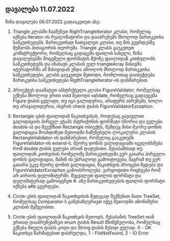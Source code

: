 ## დავალება 11.07.2022

წინა დავალება 06.07.2022 გადააკეთეთ ასე:

1. Triangle კლასში ჩააშენეთ  RigthTriangleIterator კლასი, რომელიც იქნება Iterator<Triangle>-ის  რეალიზატორი და დააბრუნებს მხოლოდ მართკუთხა სამკუთხედებს. მართკუთხად  ჩათვალეთ კლასი, თუ მის გევრდებზე მუშაობს პითაგორის თეორემა. Triangle  კლასს გაუკეთეთ კონსტრუქტორი, რომელსაც გადაცემა ფაილის სახელი, წინა  დავალებებში მოცემული ფორმატის მქონე ფაილიდან კითხულობს სამკუთხედებს და  ინახავს კლასის ველ triangleArray მასივში. იტერატორმა ამ მასივიდან უნდა  ამოიღოს მხოლოდ მართკუთხა სამკუთხედები. კლასს გაუკეთეთ მეთოდი, რომლითაც  დაიბეჭდება მართკუთხა სამკუთხედები RigthTriangleIterator-ის დახმარებით.

2.  პროექტეს დაამატეთ აბსტრქტული კლასი FigureValidator, რომელსაც ექნება  მხოლოდ ერთი void მეთოდი validate, რომელსაც გადაეცემა Figure ტიპის  ცვლადი, თუ იგი ვალიდურია, არაფერს აბრუნებს, ხოლო თუ არავალიდურია, ისვრის  check ტიპის FigureValidatorException.

3. Rectangle-ების ფაილიდან  წაკითხვისას, როდესაც გავივლით ვალიდაციის პირველ ეტაპს (სტრიქონის ფორმატი  სწორია და ველები double-ა) და შევქმნით Rectangle ობიექტს, შემდეგ მისი  მეორე დონის ვალიდაცია მოახდინეთ მეთოდში ჩაშენებული ლოკალური კლასის  RectangleValidator-ის დახმარებით, რომელიც გააკეთებს FigureValidator-ის  extend-ს. მეორე დონის ვალიდაციაში იგულისხმება რომ double ტიპის ველები  არიან დადებითი. შესაბამისად თუ ფაილიდან კითხვისის რომელიმე მართკუთხედმა  ვერ გაიარა პირველი დონის ვალიდაცია, მაშინ ის უბრალოდ გამოიტოვება, მაგრამ  თუ ვერ გაიარა უკვე მეორე დონის ვალიდაცია, წაკითხვის პროცესი წყდება და  FigureValidatorException გამოისროლება. უარყოფითი რიცხვები რომ არ აირიოს  დელიმიტერში, შეცვალეთ ფაილის ფორმატი და დელიმიტერად გამოიყენეთ #. ანუ  მართკუთხედების ფაილის ფორმატი იქნება a#b გვერდები.

4. Circle-ების  ფაილიდან წაკითხვისის შედეგად შექმენით მათი TreeSet, რომელსაც  Comparator-ს განუსაზღვრავთ იქვე მეთოდში ანონიმური კლასის მეშვეობით.

5.  Circle-ების ფაილიდან წაკითხვის მეთოდს, შესაბამის TreeSet-თან ერთად  დააბრუნებინეთ enum ტიპის Result მნიშვნელობა, რომელსაც ექნება მთელი ტიპის  კოდი და String ტიპის მესიჯი ველად. 0 - OK წაკითხვა წარმატებით დასრულდა,  1 - FileNotFound, 2 - IO Error